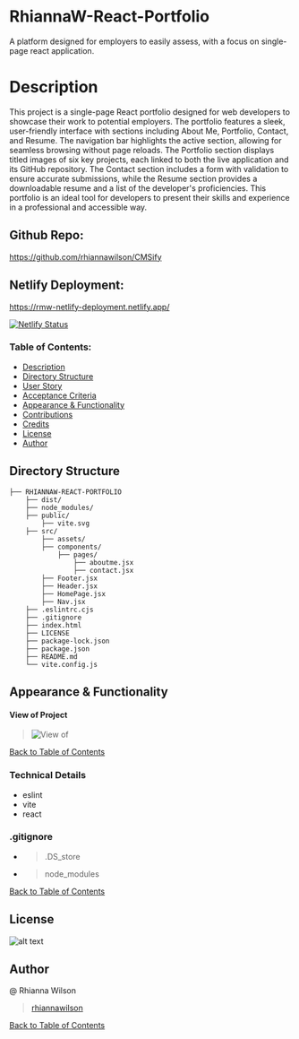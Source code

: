 # RhiannaW-React-Portfolio
A platform designed for employers to easily assess, with a focus on single-page react application.

# Description 
This project is a single-page React portfolio designed for web developers to showcase their work to potential employers. The portfolio features a sleek, user-friendly interface with sections including About Me, Portfolio, Contact, and Resume. The navigation bar highlights the active section, allowing for seamless browsing without page reloads. The Portfolio section displays titled images of six key projects, each linked to both the live application and its GitHub repository. The Contact section includes a form with validation to ensure accurate submissions, while the Resume section provides a downloadable resume and a list of the developer's proficiencies. This portfolio is an ideal tool for developers to present their skills and experience in a professional and accessible way.

## Github Repo:
https://github.com/rhiannawilson/CMSify

## Netlify Deployment:
https://rmw-netlify-deployment.netlify.app/

[![Netlify Status](https://api.netlify.com/api/v1/badges/7e710bb0-fb7f-4582-83dd-e43549de1adb/deploy-status)](https://app.netlify.com/sites/rmw-netlify-deployment/deploys)

### Table of Contents:
- [Description](#description)
- [Directory Structure](#directory-structure)
- [User Story](#user-story)
- [Acceptance Criteria](#acceptance-criteria)
- [Appearance & Functionality](#appearance--functionality) 
- [Contributions](#contributions)
- [Credits](#credits)
- [License](#license)
- [Author](#author)

## Directory Structure
```  
├── RHIANNAW-REACT-PORTFOLIO
    ├── dist/
    ├── node_modules/ 
    ├── public/
        ├── vite.svg
    ├── src/ 
        ├── assets/ 
        ├── components/
            ├── pages/
                ├── aboutme.jsx
                ├── contact.jsx
        ├── Footer.jsx
        ├── Header.jsx
        ├── HomePage.jsx
        ├── Nav.jsx  
    ├── .eslintrc.cjs 
    ├── .gitignore
    ├── index.html 
    ├── LICENSE   
    ├── package-lock.json
    ├── package.json
    ├── README.md 
    └── vite.config.js  
```

## Appearance & Functionality 
#### View of Project
>![View of ]()

[Back to Table of Contents](#table-of-contents)

### Technical Details
- eslint
- vite
- react 

### .gitignore 
- > .DS_store 
- > node_modules
    
[Back to Table of Contents](#table-of-contents)

## License
![alt text](https://img.shields.io/badge/License-_MIT-blue.svg)

## Author
@ Rhianna Wilson
> [rhiannawilson](https://github.com/rhiannawilson)

[Back to Table of Contents](#table-of-contents)
